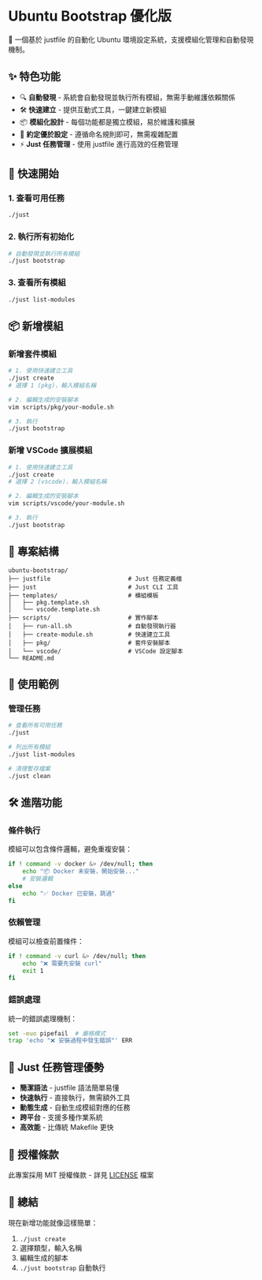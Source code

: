 # Ubuntu Bootstrap 優化版

🚀 一個基於 justfile 的自動化 Ubuntu 環境設定系統，支援模組化管理和自動發現機制。

## ✨ 特色功能

- 🔍 **自動發現** - 系統會自動發現並執行所有模組，無需手動維護依賴關係
- 🛠️ **快速建立** - 提供互動式工具，一鍵建立新模組
- 📦 **模組化設計** - 每個功能都是獨立模組，易於維護和擴展
- 🎯 **約定優於設定** - 遵循命名規則即可，無需複雜配置
- ⚡ **Just 任務管理** - 使用 justfile 進行高效的任務管理

## 🚀 快速開始

### 1. 查看可用任務

```bash
./just
```

### 2. 執行所有初始化

```bash
# 自動發現並執行所有模組
./just bootstrap
```

### 3. 查看所有模組

```bash
./just list-modules
```

## 📦 新增模組

### 新增套件模組

```bash
# 1. 使用快速建立工具
./just create
# 選擇 1 (pkg)，輸入模組名稱

# 2. 編輯生成的安裝腳本
vim scripts/pkg/your-module.sh

# 3. 執行
./just bootstrap
```

### 新增 VSCode 擴展模組

```bash
# 1. 使用快速建立工具
./just create
# 選擇 2 (vscode)，輸入模組名稱

# 2. 編輯生成的安裝腳本
vim scripts/vscode/your-module.sh

# 3. 執行
./just bootstrap
```

## 📁 專案結構

```
ubuntu-bootstrap/
├── justfile                      # Just 任務定義檔
├── just                          # Just CLI 工具
├── templates/                    # 模組模板
│   ├── pkg.template.sh
│   └── vscode.template.sh
├── scripts/                      # 實作腳本
│   ├── run-all.sh                # 自動發現執行器
│   ├── create-module.sh          # 快速建立工具
│   ├── pkg/                      # 套件安裝腳本
│   └── vscode/                   # VSCode 設定腳本
└── README.md
```

## 🎯 使用範例

### 管理任務

```bash
# 查看所有可用任務
./just

# 列出所有模組
./just list-modules

# 清理暫存檔案
./just clean
```

## 🛠️ 進階功能

### 條件執行

模組可以包含條件邏輯，避免重複安裝：

```bash
if ! command -v docker &> /dev/null; then
    echo "📦 Docker 未安裝，開始安裝..."
    # 安裝邏輯
else
    echo "✅ Docker 已安裝，跳過"
fi
```

### 依賴管理

模組可以檢查前置條件：

```bash
if ! command -v curl &> /dev/null; then
    echo "❌ 需要先安裝 curl"
    exit 1
fi
```

### 錯誤處理

統一的錯誤處理機制：

```bash
set -euo pipefail  # 嚴格模式
trap 'echo "❌ 安裝過程中發生錯誤"' ERR
```

## 🚀 Just 任務管理優勢

- **簡潔語法** - justfile 語法簡單易懂
- **快速執行** - 直接執行，無需額外工具
- **動態生成** - 自動生成模組對應的任務
- **跨平台** - 支援多種作業系統
- **高效能** - 比傳統 Makefile 更快

## 📄 授權條款

此專案採用 MIT 授權條款 - 詳見 [LICENSE](LICENSE) 檔案

## 🎉 總結

現在新增功能就像這樣簡單：

1. `./just create`
2. 選擇類型，輸入名稱
3. 編輯生成的腳本
4. `./just bootstrap` 自動執行